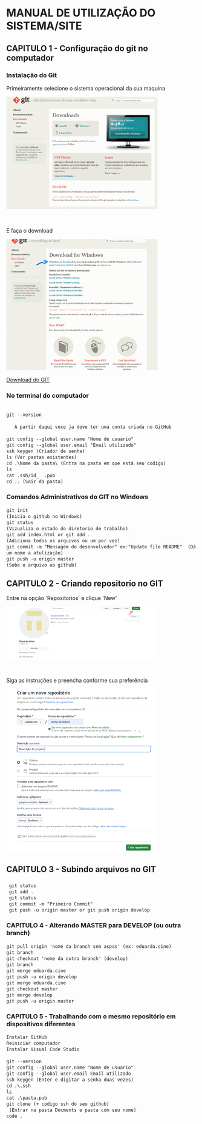 
# MANUAL DE UTILIZAÇÃO DO SISTEMA/SITE
## CAPITULO 1 - Configuração do git no computador
### Instalação do Git
<p align="left">Primeiramente selecione o sistema operacional da sua maquina</p>
<p><img src="Img/Captura de tela 2025-01-22 103507.png" width ="400"></p> 
<br>
<p align="left">E faça o download</p>
<p><img src="Img/Captura de tela 2025-01-22 103825.png" width="400"></p>
  <a href= "https://git-scm.com/downloads/win" 
  target="_blank">Download do GIT</a>
  </p>

### No terminal do computador
```

git --version
         
   A partir daqui voce ja deve ter uma conta criada no GitHub

git config --global user.name "Nome de usuario"
git config --global user.email "Email utilizado"
ssh keygen (Criador de senha)
ls (Ver pastas existentes)
cd .\Nome da pasta\ (Entra na pasta em que está seu codigo)
ls
cat .ssh/id_  .pub
cd .. (Sair da pasta)

```

### Comandos Administrativos do GIT no Windows

```
git init                                                           (Inicia o github no Windows)
git status                                                         (Vizualiza o estado do diretorio de trabalho)
git add index.html or git add .                                    (Adiciona todos os arquivos ou um por vez)
git commit -m "Mensagem do desenvolvedor" ex:"Update file README"  (Dá um nome a atulização)
git push -u origin master                                          (Sobe o arquivo ao github)

```


### 
## CAPITULO 2 - Criando repositorio no GIT
<p align="left">Entre na opção 'Repositorios' e clique 'New'</p>
<p><img src="Img/Captura de tela 2025-01-22 112400.png" width="400"></p>

<br>

<p align="left">Siga as instruções e preencha conforme sua preferência</p>
<p><img src="Img/Captura de tela 2025-01-22 112538.png" width="400"></p>



## CAPITULO 3 - Subindo arquivos no GIT
###

```
 git status
 git add .
 git status
 git commit -m "Primeiro Commit"
 git push -u origin master or git push origin develop
```

### CAPITULO 4 - Alterando MASTER para DEVELOP (ou outra branch)

```
git pull origin 'nome da branch sem aspas' (ex: eduarda.cine)
git branch 
git checkout 'nome da outra branch' (develop)
git branch
git merge eduarda.cine
git push -u origin develop
git merge eduarda.cine
git checkout master
git merge develop
git push -u origin master
```

### CAPITULO 5 - Trabalhando com o mesmo repositório em dispositivos diferentes 
```
Instalar GitHub
Reiniciar computador
Instalar Visual Code Studio
 
git --version
git config --global user.name "Nome de usuario"
git config --global user.email Email utilizado
ssh keygen (Enter e digitar a senha duas vezes)
cd .\.ssh
ls
cat .\pasta.pub
git clone (+ codigo ssh do seu github)
 (Entrar na pasta Docments e pasta com seu nome)
code .
```